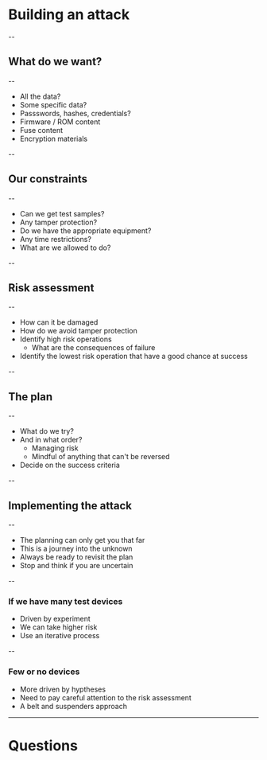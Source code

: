 # Building an attack

--
## What do we want?

--
- All the data?
- Some specific data?
- Passswords, hashes, credentials?
- Firmware / ROM content
- Fuse content
- Encryption materials

-- 
## Our constraints

--
- Can we get test samples?
- Any tamper protection?
- Do we have the appropriate equipment?
- Any time restrictions?
- What are we allowed to do?

--
## Risk assessment

--
- How can it be damaged
- How do we avoid tamper protection
- Identify high risk operations
    - What are the consequences of failure
- Identify the lowest risk operation that have a good chance at success


--
## The plan

--
- What do we try?
- And in what order?
    - Managing risk
    - Mindful of anything that can't be reversed
- Decide on the success criteria

--
## Implementing the attack

--
- The planning can only get you that far
- This is a journey into the unknown
- Always be ready to revisit the plan
- Stop and think if you are uncertain

--
### If we have many test devices
- Driven by experiment
- We can take higher risk
- Use an iterative process

--
### Few or no devices
- More driven by hyptheses
- Need to pay careful attention to the risk assessment
- A belt and suspenders approach




---
# Questions